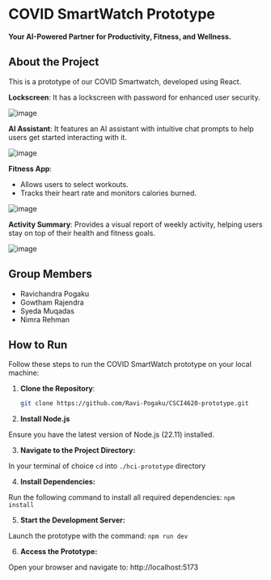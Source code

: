 # COVID SmartWatch Prototype  

**Your AI-Powered Partner for Productivity, Fitness, and Wellness.** 

## About the Project  

This is a prototype of our COVID Smartwatch, developed using React.  

**Lockscreen**: It has a lockscreen with password for enhanced user security.  

![image](https://github.com/user-attachments/assets/fb81b557-494e-4546-9ef3-0a8e729f2cea)

**AI Assistant**: It features an AI assistant with intuitive chat prompts to help users get started interacting with it.  

![image](https://github.com/user-attachments/assets/4a06d3b5-80cd-4c05-84b8-2ba5b7971f4a)

**Fitness App**:  
  - Allows users to select workouts.  
  - Tracks their heart rate and monitors calories burned.  


![image](https://github.com/user-attachments/assets/0abe5c70-242e-4f45-ade1-6327865b3f75)


**Activity Summary**: Provides a visual report of weekly activity, helping users stay on top of their health and fitness goals.  


![image](https://github.com/user-attachments/assets/c2d426f1-fce8-4773-bcf5-59c447cb2db8)


## Group Members  

- Ravichandra Pogaku  
- Gowtham Rajendra
- Syeda Muqadas  
- Nimra Rehman
  

## How to Run  

Follow these steps to run the COVID SmartWatch prototype on your local machine:  

1. **Clone the Repository**:  
   ```bash
   git clone https://github.com/Ravi-Pogaku/CSCI4620-prototype.git

2. **Install Node.js**

Ensure you have the latest version of Node.js (22.11) installed.

3. **Navigate to the Project Directory:**

In your terminal of choice ```cd``` into ```./hci-prototype``` directory

4. **Install Dependencies:**

Run the following command to install all required dependencies:
   ```npm install```
   
5. **Start the Development Server:**

Launch the prototype with the command:
  ```npm run dev```
  
6. **Access the Prototype:**

Open your browser and navigate to:
  http://localhost:5173
